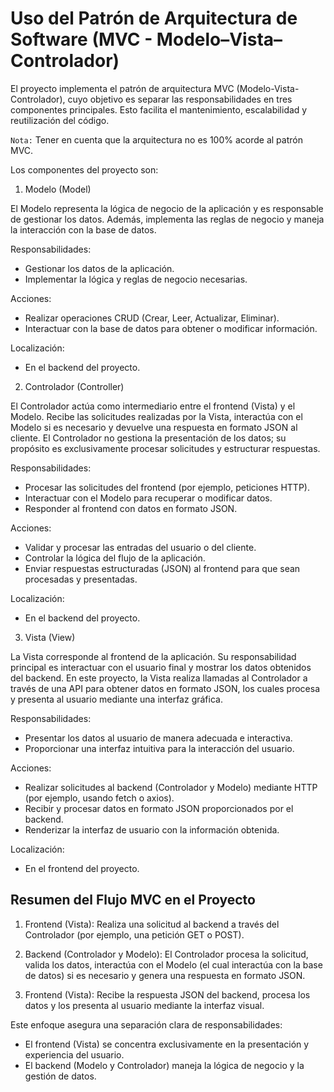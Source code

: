 # Uso del Patrón de Arquitectura de Software (MVC - Modelo–Vista–Controlador)

El proyecto implementa el patrón de arquitectura MVC (Modelo-Vista-Controlador), cuyo objetivo es separar las responsabilidades en tres componentes principales. Esto facilita el mantenimiento, escalabilidad y reutilización del código.

`Nota:` Tener en cuenta que la arquitectura no es 100% acorde al patrón MVC.

Los componentes del proyecto son:

1. Modelo (Model)

El Modelo representa la lógica de negocio de la aplicación y es responsable de gestionar los datos. Además, implementa las reglas de negocio y maneja la interacción con la base de datos.

Responsabilidades:
- Gestionar los datos de la aplicación.
- Implementar la lógica y reglas de negocio necesarias.

Acciones:
- Realizar operaciones CRUD (Crear, Leer, Actualizar, Eliminar).
- Interactuar con la base de datos para obtener o modificar información.

Localización:
- En el backend del proyecto.

2. Controlador (Controller)

El Controlador actúa como intermediario entre el frontend (Vista) y el Modelo. Recibe las solicitudes realizadas por la Vista, interactúa con el Modelo si es necesario y devuelve una respuesta en formato JSON al cliente. El Controlador no gestiona la presentación de los datos; su propósito es exclusivamente procesar solicitudes y estructurar respuestas.

Responsabilidades:
- Procesar las solicitudes del frontend (por ejemplo, peticiones HTTP).
- Interactuar con el Modelo para recuperar o modificar datos.
- Responder al frontend con datos en formato JSON.

Acciones:
- Validar y procesar las entradas del usuario o del cliente.
- Controlar la lógica del flujo de la aplicación.
- Enviar respuestas estructuradas (JSON) al frontend para que sean procesadas y presentadas.

Localización:
- En el backend del proyecto.

3. Vista (View)

La Vista corresponde al frontend de la aplicación. Su responsabilidad principal es interactuar con el usuario final y mostrar los datos obtenidos del backend. En este proyecto, la Vista realiza llamadas al Controlador a través de una API para obtener datos en formato JSON, los cuales procesa y presenta al usuario mediante una interfaz gráfica.

Responsabilidades:
- Presentar los datos al usuario de manera adecuada e interactiva.
- Proporcionar una interfaz intuitiva para la interacción del usuario.

Acciones:
- Realizar solicitudes al backend (Controlador y Modelo) mediante HTTP (por ejemplo, usando fetch o axios).
- Recibir y procesar datos en formato JSON proporcionados por el backend.
- Renderizar la interfaz de usuario con la información obtenida.

Localización:
- En el frontend del proyecto.

## Resumen del Flujo MVC en el Proyecto

1. Frontend (Vista): Realiza una solicitud al backend a través del Controlador (por ejemplo, una petición GET o POST).

2. Backend (Controlador y Modelo): El Controlador procesa la solicitud, valida los datos, interactúa con el Modelo (el cual interactúa con la base de datos) si es necesario y genera una respuesta en formato JSON.

3. Frontend (Vista): Recibe la respuesta JSON del backend, procesa los datos y los presenta al usuario mediante la interfaz visual.

Este enfoque asegura una separación clara de responsabilidades:

- El frontend (Vista) se concentra exclusivamente en la presentación y experiencia del usuario.
- El backend (Modelo y Controlador) maneja la lógica de negocio y la gestión de datos.
